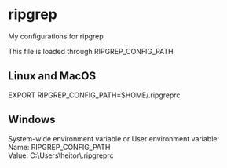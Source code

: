 # ripgrep
My configurations for ripgrep

This file is loaded through RIPGREP_CONFIG_PATH

## Linux and MacOS

EXPORT RIPGREP_CONFIG_PATH=$HOME/.ripgreprc

## Windows

System-wide environment variable or User environment variable:  
Name: RIPGREP_CONFIG_PATH    
Value: C:\Users\heitor\\.ripgreprc
